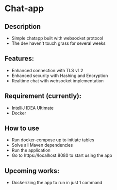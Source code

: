 # Chat-app

## Description
- Simple chatapp built with websocket protocol
- The dev haven't touch grass for several weeks

## Features:
- Enhanced connection with TLS v1.2
- Enhanced security with Hashing and Encryption
- Realtime chat with websocket implementation

## Requirement (currently):
- IntelliJ IDEA Ultimate
- Docker

## How to use
- Run docker-compose up to initiate tables
- Solve all Maven dependencies
- Run the application
- Go to https://localhost:8080 to start using the app

## Upcoming works:
- Dockerizing the app to run in just 1 command